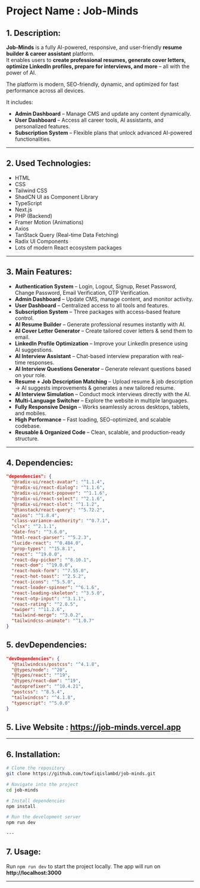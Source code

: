 # Project Name : Job-Minds

## 1. Description:

**Job-Minds** is a fully AI-powered, responsive, and user-friendly **resume
builder & career assistant** platform.  
It enables users to **create professional resumes, generate cover letters,
optimize LinkedIn profiles, prepare for interviews, and more** – all with the
power of AI.

The platform is modern, SEO-friendly, dynamic, and optimized for fast
performance across all devices.

It includes:

- **Admin Dashboard** – Manage CMS and update any content dynamically.
- **User Dashboard** – Access all career tools, AI assistants, and personalized
  features.
- **Subscription System** – Flexible plans that unlock advanced AI-powered
  functionalities.

---

## 2. Used Technologies:

- HTML
- CSS
- Tailwind CSS
- ShadCN UI as Component Library
- TypeScript
- Next.js
- PHP (Backend)
- Framer Motion (Animations)
- Axios
- TanStack Query (Real-time Data Fetching)
- Radix UI Components
- Lots of modern React ecosystem packages

---

## 3. Main Features:

- **Authentication System** – Login, Logout, Signup, Reset Password, Change
  Password, Email Verification, OTP Verification.
- **Admin Dashboard** – Update CMS, manage content, and monitor activity.
- **User Dashboard** – Centralized access to all tools and features.
- **Subscription System** – Three packages with access-based feature control.
- **AI Resume Builder** – Generate professional resumes instantly with AI.
- **AI Cover Letter Generator** – Create tailored cover letters & send them to
  email.
- **LinkedIn Profile Optimization** – Improve your LinkedIn presence using AI
  suggestions.
- **AI Interview Assistant** – Chat-based interview preparation with real-time
  responses.
- **AI Interview Questions Generator** – Generate relevant questions based on
  your role.
- **Resume + Job Description Matching** – Upload resume & job description → AI
  suggests improvements & generates a new tailored resume.
- **AI Interview Simulation** – Conduct mock interviews directly with the AI.
- **Multi-Language Switcher** – Explore the website in multiple languages.
- **Fully Responsive Design** – Works seamlessly across desktops, tablets, and
  mobiles.
- **High Performance** – Fast loading, SEO-optimized, and scalable codebase.
- **Reusable & Organized Code** – Clean, scalable, and production-ready
  structure.

---

## 4. Dependencies:

```json
"dependencies": {
  "@radix-ui/react-avatar": "^1.1.4",
  "@radix-ui/react-dialog": "^1.1.6",
  "@radix-ui/react-popover": "^1.1.6",
  "@radix-ui/react-select": "^2.1.6",
  "@radix-ui/react-slot": "^1.1.2",
  "@tanstack/react-query": "^5.72.2",
  "axios": "^1.8.4",
  "class-variance-authority": "^0.7.1",
  "clsx": "^2.1.1",
  "date-fns": "^3.6.0",
  "html-react-parser": "^5.2.3",
  "lucide-react": "^0.484.0",
  "prop-types": "^15.8.1",
  "react": "^19.0.0",
  "react-day-picker": "^8.10.1",
  "react-dom": "^19.0.0",
  "react-hook-form": "^7.55.0",
  "react-hot-toast": "^2.5.2",
  "react-icons": "^5.5.0",
  "react-loader-spinner": "^6.1.6",
  "react-loading-skeleton": "^3.5.0",
  "react-otp-input": "^3.1.1",
  "react-rating": "^2.0.5",
  "swiper": "^11.2.6",
  "tailwind-merge": "^3.0.2",
  "tailwindcss-animate": "^1.0.7"
}
```

## 5. devDependencies:

```json
"devDependencies": {
  "@tailwindcss/postcss": "^4.1.8",
  "@types/node": "^20",
  "@types/react": "^19",
  "@types/react-dom": "^19",
  "autoprefixer": "^10.4.21",
  "postcss": "^8.5.4",
  "tailwindcss": "^4.1.8",
  "typescript": "^5.0.0"
}
```

## 5. Live Website : https://job-minds.vercel.app

---

## 6. Installation:

```bash
# Clone the repository
git clone https://github.com/towfiqislambd/job-minds.git

# Navigate into the project
cd job-minds

# Install dependencies
npm install

# Run the development server
npm run dev

---
```

## 7. Usage:

Run `npm run dev` to start the project locally. The app will run on
**http://localhost:3000**

---
